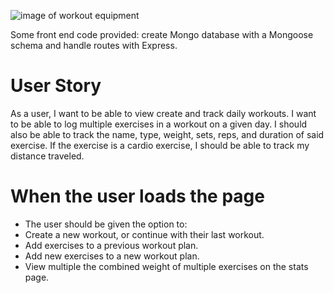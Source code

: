 ![image of workout equipment](https://user-images.githubusercontent.com/55456375/79693602-c8f4a380-8228-11ea-89bc-b74b82bed985.png)

Some front end code provided: create Mongo database with a Mongoose schema and handle routes with Express.

# User Story
As a user, I want to be able to view create and track daily workouts. I want to be able to log multiple exercises in a workout on a given day. I should also be able to track the name, type, weight, sets, reps, and duration of said exercise. If the exercise is a cardio exercise, I should be able to track my distance traveled.

# When the user loads the page
* The user should be given the option to:
* Create a new workout, or continue with their last workout.
* Add exercises to a previous workout plan.
* Add new exercises to a new workout plan.
* View multiple the combined weight of multiple exercises on the stats page.

